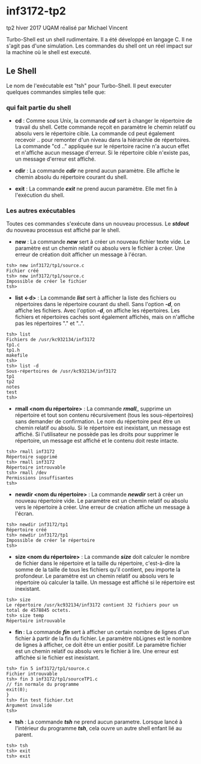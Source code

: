# inf3172-tp2 #
tp2 hiver 2017 UQAM réalisé par Michael Vincent

Turbo-Shell est un shell rudimentaire. Il a été développé en langage C. Il ne s'agit pas d'une simulation. Les commandes du shell ont un réel impact sur la machine où le shell est executé.

## Le Shell ##
Le nom de l'exécutable est "tsh" pour Turbo-Shell. Il peut executer quelques commandes simples telle que:

### qui fait partie du shell ###
* __cd__ : Comme sous Unix, la commande ___cd___ sert à changer le répertoire de travail du shell. Cette commande
reçoit en paramètre le chemin relatif ou absolu vers le répertoire cible. La commande cd peut
également recevoir .. pour remonter d'un niveau dans la hiérarchie de répertoires. La commande "cd
.." appliquée sur le répertoire racine n'a aucun effet et n'affiche aucun message d'erreur. Si le
répertoire cible n'existe pas, un message d'erreur est affiché.

* __cdir__ : La commande ___cdir___ ne prend aucun paramètre. Elle affiche le chemin absolu du répertoire courant du
shell.

* __exit__ : La commande ___exit___ ne prend aucun paramètre. Elle met fin à l'exécution du shell.

### Les autres exécutables ###
Toutes ces commandes s'exécute dans un nouveau processus. Le ___stdout___ du nouveau processus est affiché par le shell.

* __new <nom de fichier>__ : La commande ___new___ sert à créer un nouveau fichier texte vide. Le paramètre est un chemin relatif ou absolu vers le fichier à créer. Une erreur de création doit afficher un message à l'écran.

```
tsh> new inf3172/tp1/source.c
Fichier créé
tsh> new inf3172/tp1/source.c
Impossible de créer le fichier
tsh>
```

* __list <-d>__ : La commande ___list___ sert à afficher la liste des fichiers ou répertoires dans le répertoire courant du
shell. Sans l'option ___-d___, on affiche les fichiers. Avec l'option ___-d___, on affiche les répertoires. Les
fichiers et répertoires cachés sont également affichés, mais on n'affiche pas les répertoires "." et "..".

```
tsh> list
Fichiers de /usr/kc932134/inf3172
tp1.c
tp1.h
makefile
tsh>
tsh> list -d
Sous-répertoires de /usr/kc932134/inf3172
tp1
tp2
notes
test
tsh>
```

* __rmall <nom du répertoire>__ : La commande ___rmall____ supprime un répertoire et tout son contenu récursivement (tous les sous-répertoires) sans demander de confirmation. Le nom du répertoire peut être un chemin relatif ou absolu. Si le répertoire est inexistant, un message est affiché. Si l'utilisateur ne possède pas les droits pour supprimer le répertoire, un message est affiché et le contenu doit reste intacte.

```
tsh> rmall inf3172
Répertoire supprimé
tsh> rmall inf3172
Répertoire introuvable
tsh> rmall /dev
Permissions insuffisantes
tsh>
```

* __newdir <nom du répertoire>__ : La commande ___newdir___ sert à créer un nouveau répertoire vide. Le paramètre est un chemin relatif ou absolu vers le répertoire à créer. Une erreur de création affiche un message à l'écran.
```
tsh> newdir inf3172/tp1
Répertoire créé
tsh> newdir inf3172/tp1
Impossible de créer le répertoire
tsh>
```

* __size <nom du répertoire>__ : La commande ___size___ doit calculer le nombre de fichier dans le répertoire et la taille du répertoire, c'est-à-dire la somme de la taille de tous les fichiers qu'il contient, peu importe la profondeur. Le paramètre est un chemin relatif ou absolu vers le répertoire où calculer la taille. Un message est affiché si le répertoire est inexistant.

```
tsh> size
Le répertoire /usr/kc932134/inf3172 contient 32 fichiers pour un
total de 4578845 octets.
tsh> size temp
Répertoire introuvable
```

* __fin <nbLignes> <fichier>__ : La commande ___fin___ sert à afficher un certain nombre de lignes d'un fichier à partir de la fin du fichier. Le paramètre nbLignes est le nombre de lignes à afficher, ce doit être un entier positif. Le paramètre fichier est un chemin relatif ou absolu vers le fichier à lire. Une erreur est affichée si le fichier est inexistant.

```
tsh> fin 5 inf3172/tp1/source.c
Fichier introuvable
tsh> fin 3 inf3172/tp1/sourceTP1.c
// fin normale du programme
exit(0);
}
tsh> fin test fichier.txt
Argument invalide
tsh>
```

* __tsh__ : La commande ___tsh___ ne prend aucun parametre. Lorsque lancé à l'intérieur du programme ___tsh___, cela ouvre un autre shell enfant lié au parent.
```
tsh> tsh
tsh> exit
tsh> exit
```
